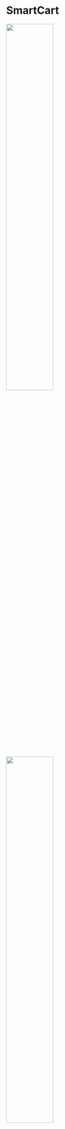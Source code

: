 # SmartCart
 
<img src="https://user-images.githubusercontent.com/65766383/94706799-9de8b100-037d-11eb-804f-2c34f140453b.png" height ="50%"></img>
<img src="https://user-images.githubusercontent.com/65766383/94706809-a2ad6500-037d-11eb-9fbc-1d49b5e63728.png" height="50%"></img>
<img src="https://user-images.githubusercontent.com/65766383/94706818-a50fbf00-037d-11eb-8750-47ef92a78303.png" height="50%"></img>
<br>
<img src="https://user-images.githubusercontent.com/65766383/94706829-a7721900-037d-11eb-82fb-7184eff88469.png" height="50%"></img>
<img src="https://user-images.githubusercontent.com/65766383/94706832-a93bdc80-037d-11eb-96ca-2d78d3bff357.png" height="50%"></img>
<img src="https://user-images.githubusercontent.com/65766383/94706847-accf6380-037d-11eb-94a7-bcc5ea6045f5.png" height="50%"></img>
<br>
<img src="https://user-images.githubusercontent.com/65766383/94706852-ae992700-037d-11eb-9eca-20959d6a9428.png" height="50%"></img>
<img src="https://user-images.githubusercontent.com/65766383/94707818-d8068280-037e-11eb-83e7-8decf6e8928e.png" height="50%"></img>
<img src="https://user-images.githubusercontent.com/65766383/94708122-35023880-037f-11eb-8b18-e256e22e5927.png" height="50%"></img>
